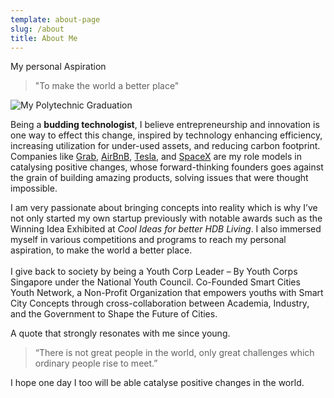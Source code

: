 ```yaml
---
template: about-page
slug: /about
title: About Me
---
```

My personal Aspiration

> "To make the world a better place"

![My Polytechnic Graduation](/assets/img_6919.jpg "Graduation Photoshoot")



Being a **budding technologist**, I believe entrepreneurship and innovation is one way to effect this change, inspired by technology enhancing efficiency, increasing utilization for under-used assets, and reducing carbon footprint. Companies like [Grab](https://www.grab.com/sg/), [AirBnB](https://www.airbnb.com.sg/), [Tesla](https://www.tesla.com/), and [SpaceX](https://www.spacex.com/) are my role models in catalysing positive changes, whose forward-thinking founders goes against the grain of building amazing products, solving issues that were thought impossible.

I am very passionate about bringing concepts into reality which is why I’ve not only started my own startup previously with notable awards such as the Winning Idea Exhibited at *Cool Ideas for better HDB Living*. I also immersed myself in various competitions and programs to reach my personal aspiration, to make the world a better place.\
\
I give back to society by being a Youth Corp Leader – By Youth Corps Singapore under the National Youth Council. Co-Founded Smart Cities Youth Network, a Non-Profit Organization that empowers youths with Smart City Concepts through cross-collaboration between Academia, Industry, and the Government to Shape the Future of Cities.

A quote that strongly resonates with me since young.

>
> “There is not great people in the world, only great challenges which ordinary people rise to meet.”
>

I hope one day I too will be able catalyse positive changes in the world.
